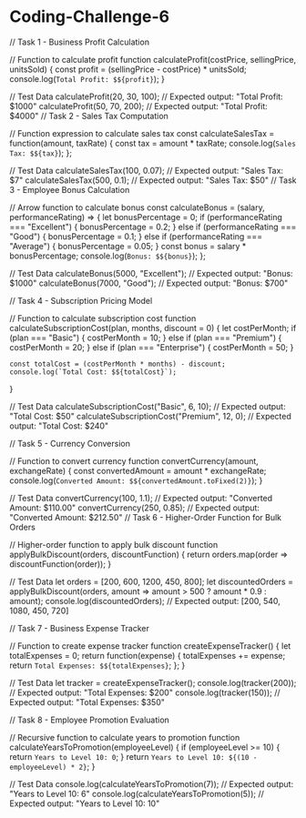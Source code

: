 # Coding-Challenge-6
// Task 1 - Business Profit Calculation

// Function to calculate profit
function calculateProfit(costPrice, sellingPrice, unitsSold) {
    const profit = (sellingPrice - costPrice) * unitsSold;
    console.log(`Total Profit: $${profit}`);
}

// Test Data
calculateProfit(20, 30, 100);  // Expected output: "Total Profit: $1000"
calculateProfit(50, 70, 200);  // Expected output: "Total Profit: $4000"
// Task 2 - Sales Tax Computation

// Function expression to calculate sales tax
const calculateSalesTax = function(amount, taxRate) {
    const tax = amount * taxRate;
    console.log(`Sales Tax: $${tax}`);
};

// Test Data
calculateSalesTax(100, 0.07);  // Expected output: "Sales Tax: $7"
calculateSalesTax(500, 0.1);   // Expected output: "Sales Tax: $50"
// Task 3 - Employee Bonus Calculation

// Arrow function to calculate bonus
const calculateBonus = (salary, performanceRating) => {
    let bonusPercentage = 0;
    if (performanceRating === "Excellent") {
        bonusPercentage = 0.2;
    } else if (performanceRating === "Good") {
        bonusPercentage = 0.1;
    } else if (performanceRating === "Average") {
        bonusPercentage = 0.05;
    }
    const bonus = salary * bonusPercentage;
    console.log(`Bonus: $${bonus}`);
};

// Test Data
calculateBonus(5000, "Excellent");  // Expected output: "Bonus: $1000"
calculateBonus(7000, "Good");       // Expected output: "Bonus: $700"

// Task 4 - Subscription Pricing Model

// Function to calculate subscription cost
function calculateSubscriptionCost(plan, months, discount = 0) {
    let costPerMonth;
    if (plan === "Basic") {
        costPerMonth = 10;
    } else if (plan === "Premium") {
        costPerMonth = 20;
    } else if (plan === "Enterprise") {
        costPerMonth = 50;
    }

    const totalCost = (costPerMonth * months) - discount;
    console.log(`Total Cost: $${totalCost}`);
}

// Test Data
calculateSubscriptionCost("Basic", 6, 10);   // Expected output: "Total Cost: $50"
calculateSubscriptionCost("Premium", 12, 0); // Expected output: "Total Cost: $240"

// Task 5 - Currency Conversion

// Function to convert currency
function convertCurrency(amount, exchangeRate) {
    const convertedAmount = amount * exchangeRate;
    console.log(`Converted Amount: $${convertedAmount.toFixed(2)}`);
}

// Test Data
convertCurrency(100, 1.1);  // Expected output: "Converted Amount: $110.00"
convertCurrency(250, 0.85); // Expected output: "Converted Amount: $212.50"
// Task 6 - Higher-Order Function for Bulk Orders

// Higher-order function to apply bulk discount
function applyBulkDiscount(orders, discountFunction) {
    return orders.map(order => discountFunction(order));
}

// Test Data
let orders = [200, 600, 1200, 450, 800];
let discountedOrders = applyBulkDiscount(orders, amount => amount > 500 ? amount * 0.9 : amount);
console.log(discountedOrders); // Expected output: [200, 540, 1080, 450, 720]

// Task 7 - Business Expense Tracker

// Function to create expense tracker
function createExpenseTracker() {
    let totalExpenses = 0;
    return function(expense) {
        totalExpenses += expense;
        return `Total Expenses: $${totalExpenses}`;
    };
}

// Test Data
let tracker = createExpenseTracker();
console.log(tracker(200)); // Expected output: "Total Expenses: $200"
console.log(tracker(150)); // Expected output: "Total Expenses: $350"

// Task 8 - Employee Promotion Evaluation

// Recursive function to calculate years to promotion
function calculateYearsToPromotion(employeeLevel) {
    if (employeeLevel >= 10) {
        return `Years to Level 10: 0`;
    }
    return `Years to Level 10: ${(10 - employeeLevel) * 2}`;
}

// Test Data
console.log(calculateYearsToPromotion(7));  // Expected output: "Years to Level 10: 6"
console.log(calculateYearsToPromotion(5));  // Expected output: "Years to Level 10: 10"

